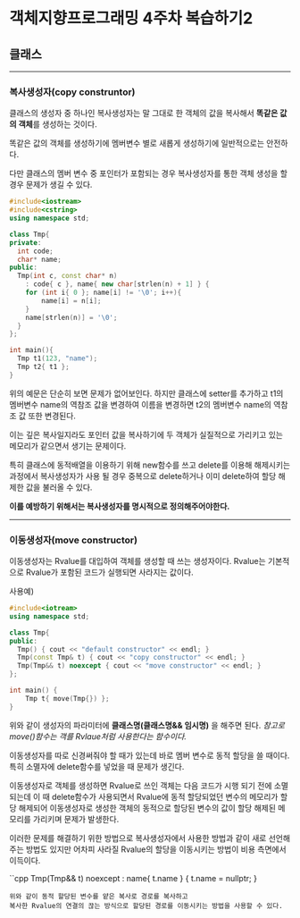 # 객체지향프로그래밍 4주차 복습하기2
## 클래스

---

### 복사생성자(copy construntor)

클래스의 생성자 중 하나인 복사생성자는 말 그대로 한 객체의 값을 복사해서
**똑같은 값의 객체**를 생성하는 것이다.

똑같은 값의 객체를 생성하기에 멤버변수 별로 새롭게 생성하기에 일반적으로는 안전하다.

다만 클래스의 멤버 변수 중 포인터가 포함되는 경우 복사생성자를 통한 객체 생성을 할 경우
문제가 생길 수 있다.

```cpp
#include<iostream>
#include<cstring>
using namespace std;

class Tmp{
private:
  int code;
  char* name;
public:
  Tmp(int c, const char* n)
    : code{ c }, name{ new char[strlen(n) + 1] } {
    for (int i{ 0 }; name[i] != '\0'; i++){
        name[i] = n[i];
    }
    name[strlen(n)] = '\0';
  }
};

int main(){
  Tmp t1(123, "name");
  Tmp t2{ t1 };
}
```
위의 예문은 단순히 보면 문제가 없어보인다.
하지만 클래스에 setter를 추가하고 t1의 멤버변수 name의 역참조 값을 변경하여 이름을 변경하면
t2의 멤버변수 name의 역참조 값 또한 변경된다.

이는 깊은 복사일지라도 포인터 값을 복사하기에 두 객체가 실질적으로 가리키고 있는 메모리가
같으면서 생기는 문제이다.

특히 클래스에 동적배열을 이용하기 위해 new함수를 쓰고 delete를 이용해 해제시키는 과정에서
복사생성자가 사용 될 경우 중복으로 delete하거나 이미 delete하여 할당 해제한 값을 불러올 수 있다.


**이를 예방하기 위해서는 복사생성자를 명시적으로 정의해주어야한다.**

---

### 이동생성자(move constructor)

이동생성자는 Rvalue를 대입하여 객체를 생성할 때 쓰는 생성자이다.
Rvalue는 기본적으로 Rvalue가 포함된 코드가 실행되면 사라지는 값이다.

사용예)
```cpp
#include<iotream>
using namespace std;

class Tmp{
public:
  Tmp() { cout << "default constructor" << endl; }
  Tmp(const Tmp& t) { cout << "copy constructor" << endl; }
  Tmp(Tmp&& t) noexcept { cout << "move constructor" << endl; }
};

int main() {
    Tmp t{ move(Tmp{}) };
}
```

위와 같이 생성자의 파라미터에 **클래스명(클래스명&& 임시명)** 을 해주면 된다.
*참고로 move()함수는 객를 Rvlaue처럼 사용한다는 함수이다.*

이동생성자를 따로 신경써줘야 할 때가 있는데 바로 멤버 변수로 동적 할당을 쓸 때이다.
특히 소멸자에 delete함수를 넣었을 때 문제가 생긴다.

이동생성자로 객체를 생성하면 Rvalue로 쓰인 객체는 다음 코드가 시행 되기 전에 소멸되는데
이 때 delete함수가 사용되면서 Rvalue에 동적 할당되었던 변수의 메모리가 할당 해제되어
이동생성자로 생성한 객체의 동적으로 할당된 변수의 값이 할당 해제된 메모리를 가리키며 문제가 발생한다.

이러한 문제를 해결하기 위한 방법으로 복사생성자에서 사용한 방법과 같이 새로 선언해주는 방법도 있지만
어차피 사라질 Rvalue의 할당을 이동시키는 방법이 비용 측면에서 이득이다.

``cpp
Tmp(Tmp&& t) noexcept : name{ t.name } {
  t.name = nullptr;
}
```
위와 같이 동적 할당된 변수를 얕은 복사로 경로를 복사하고
복사한 Rvalue의 연결의 끊는 방식으로 할당된 경로를 이동시키는 방법을 사용할 수 있다.
